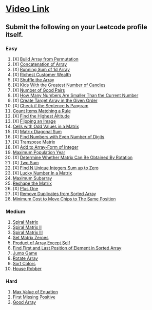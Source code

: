 # [Video Link](https://youtu.be/n60Dn0UsbEk)

## Submit the following on your Leetcode profile itself.

### Easy
1. [X] [Build Array from Permutation](https://leetcode.com/problems/build-array-from-permutation/)
2. [X] [Concatenation of Array](https://leetcode.com/problems/concatenation-of-array/)
3. [X] [Running Sum of 1d Array](https://leetcode.com/problems/running-sum-of-1d-array/)
4. [X] [Richest Customer Wealth](https://leetcode.com/problems/richest-customer-wealth/)
5. [X] [Shuffle the Array](https://leetcode.com/problems/shuffle-the-array/)
6. [X] [Kids With the Greatest Number of Candies](https://leetcode.com/problems/kids-with-the-greatest-number-of-candies/)
7. [X] [Number of Good Pairs](https://leetcode.com/problems/number-of-good-pairs/)
8. [X] [How Many Numbers Are Smaller Than the Current Number](https://leetcode.com/problems/how-many-numbers-are-smaller-than-the-current-number/)
9. [X] [Create Target Array in the Given Order](https://leetcode.com/problems/create-target-array-in-the-given-order/)
10. [X] [Check if the Sentence Is Pangram](https://leetcode.com/problems/check-if-the-sentence-is-pangram/)
11. [Count Items Matching a Rule](https://leetcode.com/problems/count-items-matching-a-rule/)
12. [X] [Find the Highest Altitude](https://leetcode.com/problems/find-the-highest-altitude/)
13. [X] [Flipping an Image](https://leetcode.com/problems/flipping-an-image/)
14. [Cells with Odd Values in a Matrix](https://leetcode.com/problems/cells-with-odd-values-in-a-matrix/)
15. [X] [Matrix Diagonal Sum](https://leetcode.com/problems/matrix-diagonal-sum/)
16. [X] [Find Numbers with Even Number of Digits](https://leetcode.com/problems/find-numbers-with-even-number-of-digits/)
17. [X] [Transpose Matrix](https://leetcode.com/problems/transpose-matrix/)
18. [X] [Add to Array-Form of Integer](https://leetcode.com/problems/add-to-array-form-of-integer/)
19. [Maximum Population Year](https://leetcode.com/problems/maximum-population-year/)
20. [X] [Determine Whether Matrix Can Be Obtained By Rotation](https://leetcode.com/problems/determine-whether-matrix-can-be-obtained-by-rotation/)
21. [X] [Two Sum](https://leetcode.com/problems/two-sum/)
22. [X] [Find N Unique Integers Sum up to Zero](https://leetcode.com/problems/find-n-unique-integers-sum-up-to-zero/)
23. [X] [Lucky Number In a Matrix](https://leetcode.com/problems/lucky-numbers-in-a-matrix/)
24. [Maximum Subarray](https://leetcode.com/problems/maximum-subarray/)
25. [Reshape the Matrix](https://leetcode.com/problems/reshape-the-matrix/)
26. [X] [Plus One](https://leetcode.com/problems/plus-one/)
27. [X] [Remove Duplicates from Sorted Array](https://leetcode.com/problems/remove-duplicates-from-sorted-array/)
28. [Minimum Cost to Move Chips to The Same Position](https://leetcode.com/problems/minimum-cost-to-move-chips-to-the-same-position/)

### Medium
1. [Spiral Matrix](https://leetcode.com/problems/spiral-matrix/)
2. [Spiral Matrix II](https://leetcode.com/problems/spiral-matrix-ii/)
3. [Spiral Matrix III](https://leetcode.com/problems/spiral-matrix-iii/)
4. [Set Matrix Zeroes](https://leetcode.com/problems/set-matrix-zeroes/)
5. [Product of Array Except Self](https://leetcode.com/problems/product-of-array-except-self/)
6. [Find First and Last Position of Element in Sorted Array](https://leetcode.com/problems/find-first-and-last-position-of-element-in-sorted-array/)
7. [Jump Game](https://leetcode.com/problems/jump-game/)
8. [Rotate Array](https://leetcode.com/problems/rotate-array/)
9. [Sort Colors](https://leetcode.com/problems/sort-colors/)
10. [House Robber](https://leetcode.com/problems/house-robber/)

### Hard
1. [Max Value of Equation](https://leetcode.com/problems/max-value-of-equation/)
2. [First Missing Positive](https://leetcode.com/problems/first-missing-positive/)
3. [Good Array](https://leetcode.com/problems/check-if-it-is-a-good-array/)
